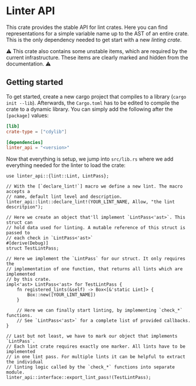 # Linter API

This crate provides the stable API for lint crates. Here you can find representations for a simple variable name up to the AST of an entire crate. This is the only dependency needed to get start with a new *linting crate*.

:warning: This crate also contains some unstable items, which are required by the current infrastructure. These items are clearly marked and hidden from the documentation. :warning:

## Getting started

To get started, create a new cargo project that compiles to a library (`cargo init --lib`). Afterwards, the `Cargo.toml` has to be edited to compile the crate to a dynamic library. You can simply add the following after the `[package]` values:

```toml
[lib]
crate-type = ["cdylib"]

[dependencies]
linter_api = "<version>"
```

Now that everything is setup, we jump into `src/lib.rs` where we add everything needed for the linter to load the crate:

```rust,ignore
use linter_api::{lint::Lint, LintPass};

// With the [`declare_lint!`] macro we define a new lint. The macro accepts a
// name, default lint level and description.
linter_api::lint::declare_lint!(YOUR_LINT_NAME, Allow, "the lint descritpion");

// Here we create an object that'll implement `LintPass<'ast>`. This struct can
// hold data used for linting. A mutable reference of this struct is passed to
// each check in `LintPass<'ast>`
#[derive(Debug)]
struct TestLintPass;

// Here we implement the `LintPass` for our struct. It only requires the
// implementation of one function, that returns all lints which are implemented
// by this crate.
impl<'ast> LintPass<'ast> for TestLintPass {
    fn registered_lints(&self) -> Box<[&'static Lint]> {
        Box::new([YOUR_LINT_NAME])
    }

    // Here we can finally start linting, by implementing `check_*` functions.
    // See `LintPass<'ast>` for a complete list of provided callbacks.
}

// Last but not least, we have to mark our object that implements `LintPass`.
// Each lint crate requires exactly one marker. All lints have to be implemented
// in one lint pass. For multiple lints it can be helpful to extract the individual
// linting logic called by the `check_*` functions into separate module.
linter_api::interface::export_lint_pass!(TestLintPass);
```
